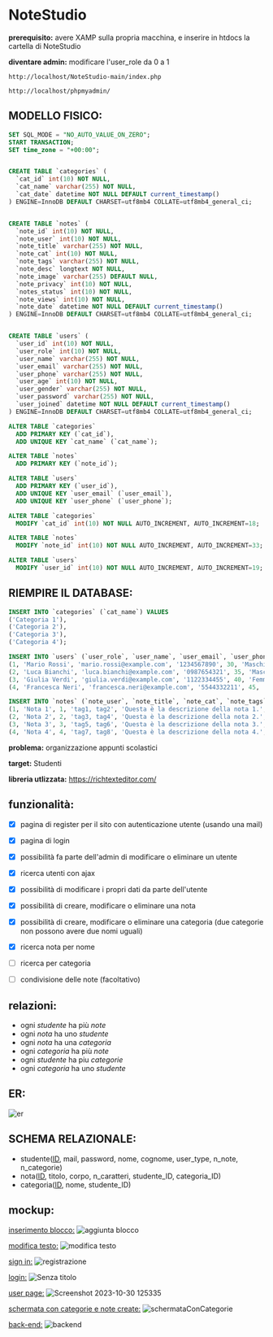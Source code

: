 # NoteStudio

**prerequisito:**
avere XAMP sulla propria macchina, e inserire in htdocs la cartella di NoteStudio

**diventare admin:**
modificare l'user_role da 0 a 1
```
http://localhost/NoteStudio-main/index.php
```
```
http://localhost/phpmyadmin/
```
## MODELLO FISICO:

```sql
SET SQL_MODE = "NO_AUTO_VALUE_ON_ZERO";
START TRANSACTION;
SET time_zone = "+00:00";


CREATE TABLE `categories` (
  `cat_id` int(10) NOT NULL,
  `cat_name` varchar(255) NOT NULL,
  `cat_date` datetime NOT NULL DEFAULT current_timestamp()
) ENGINE=InnoDB DEFAULT CHARSET=utf8mb4 COLLATE=utf8mb4_general_ci;


CREATE TABLE `notes` (
  `note_id` int(10) NOT NULL,
  `note_user` int(10) NOT NULL,
  `note_title` varchar(255) NOT NULL,
  `note_cat` int(10) NOT NULL,
  `note_tags` varchar(255) NOT NULL,
  `note_desc` longtext NOT NULL,
  `note_image` varchar(255) DEFAULT NULL,
  `note_privacy` int(10) NOT NULL,
  `notes_status` int(10) NOT NULL,
  `note_views` int(10) NOT NULL,
  `note_date` datetime NOT NULL DEFAULT current_timestamp()
) ENGINE=InnoDB DEFAULT CHARSET=utf8mb4 COLLATE=utf8mb4_general_ci;


CREATE TABLE `users` (
  `user_id` int(10) NOT NULL,
  `user_role` int(10) NOT NULL,
  `user_name` varchar(255) NOT NULL,
  `user_email` varchar(255) NOT NULL,
  `user_phone` varchar(255) NOT NULL,
  `user_age` int(10) NOT NULL,
  `user_gender` varchar(255) NOT NULL,
  `user_password` varchar(255) NOT NULL,
  `user_joined` datetime NOT NULL DEFAULT current_timestamp()
) ENGINE=InnoDB DEFAULT CHARSET=utf8mb4 COLLATE=utf8mb4_general_ci;

ALTER TABLE `categories`
  ADD PRIMARY KEY (`cat_id`),
  ADD UNIQUE KEY `cat_name` (`cat_name`);

ALTER TABLE `notes`
  ADD PRIMARY KEY (`note_id`);

ALTER TABLE `users`
  ADD PRIMARY KEY (`user_id`),
  ADD UNIQUE KEY `user_email` (`user_email`),
  ADD UNIQUE KEY `user_phone` (`user_phone`);

ALTER TABLE `categories`
  MODIFY `cat_id` int(10) NOT NULL AUTO_INCREMENT, AUTO_INCREMENT=18;

ALTER TABLE `notes`
  MODIFY `note_id` int(10) NOT NULL AUTO_INCREMENT, AUTO_INCREMENT=33;

ALTER TABLE `users`
  MODIFY `user_id` int(10) NOT NULL AUTO_INCREMENT, AUTO_INCREMENT=19;
```

## RIEMPIRE IL DATABASE:

```sql
INSERT INTO `categories` (`cat_name`) VALUES
('Categoria 1'),
('Categoria 2'),
('Categoria 3'),
('Categoria 4');

INSERT INTO `users` (`user_role`, `user_name`, `user_email`, `user_phone`, `user_age`, `user_gender`, `user_password`) VALUES
(1, 'Mario Rossi', 'mario.rossi@example.com', '1234567890', 30, 'Maschio', 'password1'),
(2, 'Luca Bianchi', 'luca.bianchi@example.com', '0987654321', 35, 'Maschio', 'password2'),
(3, 'Giulia Verdi', 'giulia.verdi@example.com', '1122334455', 40, 'Femmina', 'password3'),
(4, 'Francesca Neri', 'francesca.neri@example.com', '5544332211', 45, 'Femmina', 'password4');

INSERT INTO `notes` (`note_user`, `note_title`, `note_cat`, `note_tags`, `note_desc`, `note_privacy`, `notes_status`, `note_views`) VALUES
(1, 'Nota 1', 1, 'tag1, tag2', 'Questa è la descrizione della nota 1.', 1, 1, 100),
(2, 'Nota 2', 2, 'tag3, tag4', 'Questa è la descrizione della nota 2.', 1, 1, 200),
(3, 'Nota 3', 3, 'tag5, tag6', 'Questa è la descrizione della nota 3.', 1, 1, 300),
(4, 'Nota 4', 4, 'tag7, tag8', 'Questa è la descrizione della nota 4.', 1, 1, 400);

```

**problema:**
organizzazione appunti scolastici

**target:**
Studenti


**libreria utlizzata:**
https://richtexteditor.com/

## funzionalità:
- [x] pagina di register per il sito con autenticazione utente (usando una mail)
- [x] pagina di login 
- [x] possibilità fa parte dell'admin di modificare o eliminare un utente
- [x] ricerca utenti con ajax
- [x] possibilità di modificare i propri dati da parte dell'utente
- [X] possibilità di creare, modificare o eliminare una nota
- [X] possibilità di creare, modificare o eliminare una categoria (due categorie non possono avere due nomi uguali)
- [X] ricerca nota per nome
- [ ] ricerca per categoria
- [ ] condivisione delle note (facoltativo)


## relazioni:
- ogni *studente* ha più *note*
- ogni *nota* ha uno *studente*
- ogni *nota* ha una *categoria*
- ogni *categoria* ha più *note*
- ogni *studente* ha piu *categorie*
- ogni *categoria* ha uno *studente*

## ER:

![er](https://github.com/Gavoci/NoteStudio/assets/101709194/1b48d465-233c-49ce-a9cc-1ef57ae923e7)


## SCHEMA RELAZIONALE:
- studente(<ins>ID</ins>, mail, password, nome, cognome, user_type, n_note, n_categorie)
- nota(<ins>ID</ins>, titolo, corpo, n_caratteri, studente_ID, categoria_ID)
- categoria(<ins>ID</ins>, nome, studente_ID)


## mockup:

<ins>inserimento blocco:</ins>
![aggiunta blocco](https://github.com/Gavoci/NoteStudio/assets/101709194/59a2a8eb-24d0-4b6b-a943-bc6d89bb0ac3)



<ins>modifica testo:</ins>
![modifica testo](https://github.com/Gavoci/NoteStudio/assets/101709194/010fa7d1-d51c-4be5-ba3b-ea903e81e8ab)



<ins>sign in:</ins>
![registrazione](https://github.com/Gavoci/NoteStudio/assets/101709194/323ee2a5-4133-48c3-9a53-00fb99d4c304)


<ins>login:</ins>
![Senza titolo](https://github.com/Gavoci/NoteStudio/assets/101709194/7e28dd47-d370-45a8-bfc9-a22a7ff2064c)


<ins>user page:</ins>
![Screenshot 2023-10-30 125335](https://github.com/Gavoci/NoteStudio/assets/101709194/6f2acb31-3618-400e-aac3-d34d24661cc6)

<ins>schermata con categorie e note create:</ins>
![schermataConCategorie](https://github.com/Gavoci/NoteStudio/assets/101709194/7e50ea87-5f8f-4736-bea1-1d3680d46f24)

<ins>back-end:</ins>
![backend](https://github.com/Gavoci/NoteStudio/assets/101709194/8ad991e6-567f-46a5-96c9-6d09ce606467)

